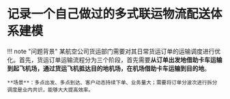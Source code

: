 # 记录一个自己做过的多式联运物流配送体系建模

!!! note "问题背景"
    某航空公司货运部门需要对其日常货运订单的运输调度进行优化。首先，货运订单运输流程分为三个阶段，首先需要**从订单出发地借助卡车运输到起飞机场，通过货运飞机抵达目的地机场，在机场借助卡车运输到目的地**。
    
    **场景**：多点出发、多点到达、客户动态持续下单、业务量大；需要将订单分波次进行拆分调度是业内共识，能够大大提高效率。

